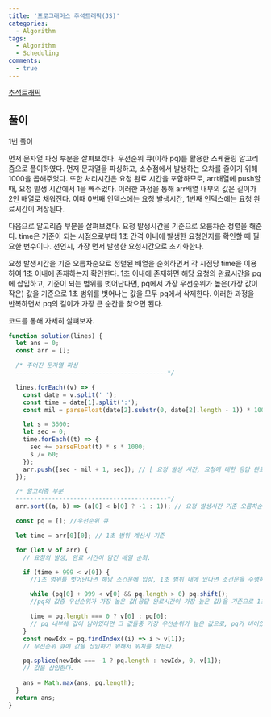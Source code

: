 ```yaml
---
title: '프로그래머스 추석트래픽(JS)'
categories:
  - Algorithm
tags:
  - Algorithm
  - Scheduling
comments:
  - true
---
```


[추석트래픽](https://programmers.co.kr/learn/courses/30/lessons/17676)

## 풀이

1번 풀이

먼저 문자열 파싱 부분을 살펴보겠다. 우선순위 큐(이하 pq)를 활용한 스케쥴링 알고리즘으로 풀이하였다. 먼저 문자열을 파싱하고, 소수점에서 발생하는 오차를 줄이기 위해 1000을 곱해주었다. 또한 처리시간은 요청 완료 시간을 포함하므로, arr배열에 push할 때, 요청 발생 시간에서 1을 빼주었다. 이러한 과정을 통해 arr배열 내부의 값은 길이가 2인 배열로 채워진다. 이때 0번째 인덱스에는 요청 발생시간, 1번째 인덱스에는 요청 완료시간이 저장된다.

다음으로 알고리즘 부분을 살펴보겠다. 요청 발생시간을 기준으로 오름차순 정렬을 해준다. time은 기준이 되는 시점으로부터 1초 간격 이내에 발생한 요청인지를 확인할 때 필요한 변수이다. 선언시, 가장 먼저 발생한 요청시간으로 초기화한다.

요청 발생시간을 기준 오름차순으로 정렬된 배열을 순회하면서 각 시점당 time을 이용하여 1초 이내에 존재하는지 확인한다. 1초 이내에 존재하면 해당 요청의 완료시간을 pq에 삽입하고, 기준이 되는 범위를 벗어난다면, pq에서 가장 우선순위가 높은(가장 값이 작은) 값을 기준으로 1초 범위를 벗어나는 값을 모두 pq에서 삭제한다. 이러한 과정을 반복하면서 pq의 길이가 가장 큰 순간을 찾으면 된다.

코드를 통해 자세히 살펴보자.

```js
function solution(lines) {
  let ans = 0;
  const arr = [];

  /* 주어진 문자열 파싱
  ------------------------------------------*/

  lines.forEach((v) => {
    const date = v.split(' ');
    const time = date[1].split(':');
    const mil = parseFloat(date[2].substr(0, date[2].length - 1)) * 1000;

    let s = 3600;
    let sec = 0;
    time.forEach((t) => {
      sec += parseFloat(t) * s * 1000;
      s /= 60;
    });
    arr.push([sec - mil + 1, sec]); // [ 요청 발생 시간, 요청에 대한 응답 완료시간  ]
  });

  /* 알고리즘 부분
  ------------------------------------------*/
  arr.sort((a, b) => (a[0] < b[0] ? -1 : 1)); // 요청 발생시간 기준 오름차순 정렬.

  const pq = []; //우선순위 큐

  let time = arr[0][0]; // 1초 범위 계산시 기준

  for (let v of arr) {
    // 요청의 발생, 완료 시간이 담긴 배열 순회.

    if (time + 999 < v[0]) {
      //1초 범위를 벗어난다면 해당 조건문에 입장, 1초 범위 내에 있다면 조건문을 수행하지 않고 pq에 완료시간 삽입.

      while (pq[0] + 999 < v[0] && pq.length > 0) pq.shift();
      //pq의 값중 우선순위가 가장 높은 값(응답 완료시간이 가장 높은 값)을 기준으로 1초 범위 내에 벗어나는 값들을 제거한다.

      time = pq.length === 0 ? v[0] : pq[0];
      // pq 내부에 값이 남아있다면 그 값들중 가장 우선순위가 높은 값으로, pq가 비어있다면 현 시점 바라보고 있는 요청의 발생시간을 삽입한다.
    }
    const newIdx = pq.findIndex((i) => i > v[1]);
    // 우선순위 큐에 값을 삽입하기 위해서 위치를 찾는다.

    pq.splice(newIdx === -1 ? pq.length : newIdx, 0, v[1]);
    // 값을 삽입한다.

    ans = Math.max(ans, pq.length);
  }
  return ans;
}
```
